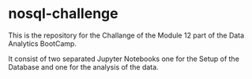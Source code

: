 # nosql-challenge

This is the repository for the Challange of the Module 12 part of the Data Analytics BootCamp.

It consist of two separated Jupyter Notebooks one for the Setup of the Database and one for the analysis of the data.
